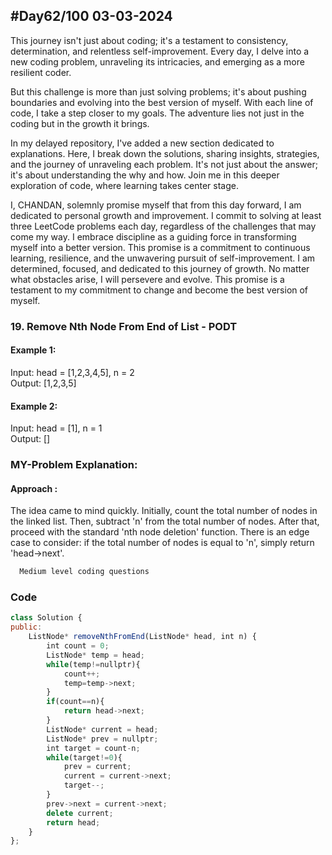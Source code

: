 
## #Day62/100 03-03-2024

This journey isn't just about coding; it's a testament to consistency, determination, and relentless self-improvement. Every day, I delve into a new coding problem, unraveling its intricacies, and emerging as a more resilient coder.

But this challenge is more than just solving problems; it's about pushing boundaries and evolving into the best version of myself. With each line of code, I take a step closer to my goals. The adventure lies not just in the coding but in the growth it brings.

In my delayed repository, I've added a new section dedicated to explanations. Here, I break down the solutions, sharing insights, strategies, and the journey of unraveling each problem. It's not just about the answer; it's about understanding the why and how. Join me in this deeper exploration of code, where learning takes center stage.

I, CHANDAN, solemnly promise myself that from this day forward, I am dedicated to personal growth and improvement. I commit to solving at least three LeetCode problems each day, regardless of the challenges that may come my way. I embrace discipline as a guiding force in transforming myself into a better version. This promise is a commitment to continuous learning, resilience, and the unwavering pursuit of self-improvement. I am determined, focused, and dedicated to this journey of growth. No matter what obstacles arise, I will persevere and evolve. This promise is a testament to my commitment to change and become the best version of myself.


### 19. Remove Nth Node From End of List - PODT

#### Example 1:

Input: head = [1,2,3,4,5], n = 2\
Output: [1,2,3,5]


#### Example 2:
Input: head = [1], n = 1\
Output: []
### MY-Problem Explanation:

#### Approach :
The idea came to mind quickly. Initially, count the total number of nodes in the linked list. Then, subtract 'n' from the total number of nodes. After that, proceed with the standard 'nth node deletion' function. There is an edge case to consider: if the total number of nodes is equal to 'n', simply return 'head->next'.
```bash
  Medium level coding questions
```
### Code

```javascript
class Solution {
public:
    ListNode* removeNthFromEnd(ListNode* head, int n) {
        int count = 0;
        ListNode* temp = head;
        while(temp!=nullptr){
            count++;
            temp=temp->next;
        }
        if(count==n){
            return head->next;
        }
        ListNode* current = head;
        ListNode* prev = nullptr;
        int target = count-n;
        while(target!=0){
            prev = current;
            current = current->next;
            target--;
        }
        prev->next = current->next;
        delete current;
        return head;
    }
};
```